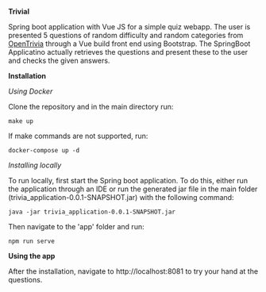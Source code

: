**Trivial**

Spring boot application with Vue JS for a simple quiz webapp. The user is presented 5 questions of random difficulty and random categories from [OpenTrivia](https://opentdb.com/9) through a Vue build front end using Bootstrap. The SpringBoot Applicatino actually retrieves the questions and present these to the user and checks the given answers.

**Installation**

*Using Docker*

Clone the repository and in the main directory run:

```
make up
```
If make commands are not supported, run:
```
docker-compose up -d
```

*Installing locally*

To run locally, first start the Spring boot application. To do this, either run the application through an IDE or run the generated jar file in the main folder (trivia_application-0.0.1-SNAPSHOT.jar) with the following command:
```
java -jar trivia_application-0.0.1-SNAPSHOT.jar
```
Then navigate to the 'app' folder and run:
```
npm run serve
```

**Using the app**

After the installation, navigate to http://localhost:8081 to try your hand at the questions.
